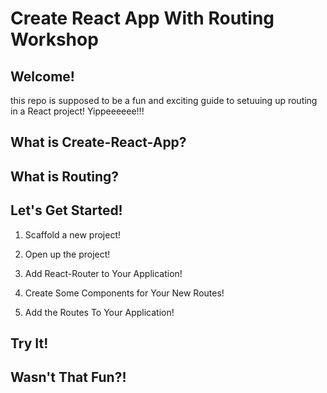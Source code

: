 # Create React App With Routing Workshop


## Welcome!
this repo is supposed to be a fun and exciting guide to setuuing up routing in a React project! Yippeeeeee!!!


## What is Create-React-App?


## What is Routing?


## Let's Get Started!


1. Scaffold a new project!


2. Open up the project!


3. Add React-Router to Your Application!


3. Create Some Components for Your New Routes!


4. Add the Routes To Your Application!




## Try It!




## Wasn't That Fun?!





